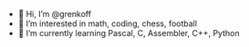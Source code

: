 - 👋 Hi, I’m @grenkoff
- 👀 I’m interested in math, coding, chess, football
- 🌱 I’m currently learning Pascal, C, Assembler, C++, Python
<!---- 💞️ I’m looking to collaborate on ...
- 📫 How to reach me ...--->

<!---
grenkoff/grenkoff is a ✨ special ✨ repository because its `README.md` (this file) appears on your GitHub profile.
You can click the Preview link to take a look at your changes.
--->
